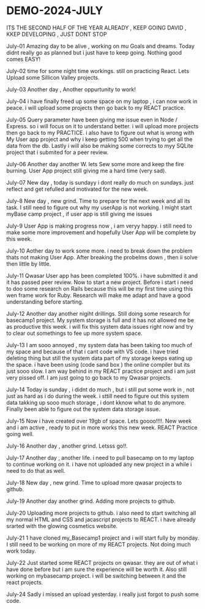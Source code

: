 # DEMO-2024-JULY
ITS THE SECOND HALF OF THE YEAR ALREADY  , KEEP GOING DAVID , KKEP DEVELOPING , JUST DONT STOP

July-01
Amazing day to be alive , working on mu Goals and dreams.
Today didnt really go as planned but i just have to keep going.
Nothing good comes EASY!

July-02
time for some night time workings.
still on practicing React.
Lets Upload some Sillicon Valley projects.

July-03
Another day , Another oppurtunity to work!

July-04
i have finally freed up some space on my laptop , i can now work in peace.
i will upload some projects then go back to my REACT practice.

July-05
Query parameter have been giving me issue even in Node / Express. so i will focus on it to understand better.
i will upload more projects then go back to my PRACTICE.
i also have to figure out what is wrong with My User app project and why i keep getting 500 when trying to get all the data from the db.
Lastly i will also be making some corrects to myy SQLite project that i submited for a peer review.

July-06
Another day another W.
lets Sew some more and keep the fire burning.
User App project still giving me a hard time (very sad).

July-07
New day , today is sundayy i dont really do much on sundays.
just reflect and get refulled and motivated for the new week.

July-8
New day , new grind.
Time to prepare for the next week and all its task.
I still need to figure out why my userApp is not working.
I might start myBase camp project , if user app is still giving me issues

July-9
User App is making progress now , i am veryy happy.
i still need to make some more improvement and hopefully User App will be complete by this week.

July-10
Aother day to work some more.
i need to break down the problem thats not making User App.
After breaking the probelms down , then ii solve then little by little.

July-11
Qwasar User app has been completed 100%.
i have submitted it and it has passed peer review.
Now to start a new project.
Before i start i need to doo some research on Rails because this will be my first time using this wen frame work for Ruby.
Research will make me adapt and have a good understanding before starting.

July-12
Another day another nigiht drillings.
Still doing some research for basecamp1 project.
My system storage is full and it has not allowed me be as productive this week.
i will fix this system data issues right now and try to clear out somethings to fee up more system space.

July-13
I am sooo annoyed , my system data has been taking too much of my space and because of that i cant code with VS code.
i have tried deleting thing but still the system data part of my storage keeps eating up the space.
i have been using (code sand box ) the online compiler but its just sooo slow.
I am way behind in my REACT practice project and i am just very pissed off.
I am just going to go back to my Qwasar projects.

July-14
Today is sunday , i didnt do much , but i still put some work in , not just as hard as i do during the week.
i sttill need to figure out this system data takking up sooo much storage , i dont kknow what to do anymore.
Finally been able to figure out the system data storage issue.

July-15
Now i have created over 19gb of space.
Lets goooo!!!!.
New week and i am active , ready to put in more works this new week.
REACT Practice going well.

July-16
Another day , another grind.
Letsss go!!.

July-17
Another day , another life.
i need to pull basecamp on to my laptop to continue working on it.
i have not uploaded any new project in a while i need to do that as well.

July-18
New day , new grind.
Time to upload more qwasar projects to github.

July-19
Another day another grind.
Adding more projects to github.

July-20
Uploading more projects to github. 
i also need to start switching all my normal HTML and CSS and jacascript projects to REACT.
i have already srarted with the glowing cosmetics website.

July-21
1 have cloned my_Basecamp1 project and i will start fully by monday.
I still need to be working on more of my REACT projects.
Not doing much work today.

July-22
Just started some REACT projects on qwasar.
they are out of what i have done before but i am sure the experience will be worth it.
Also still working on mybasecamp project.
i will be switching between it and the react projects.

July-24
Sadly i missed an upload yesterday.
i really just forgot to push some code.
